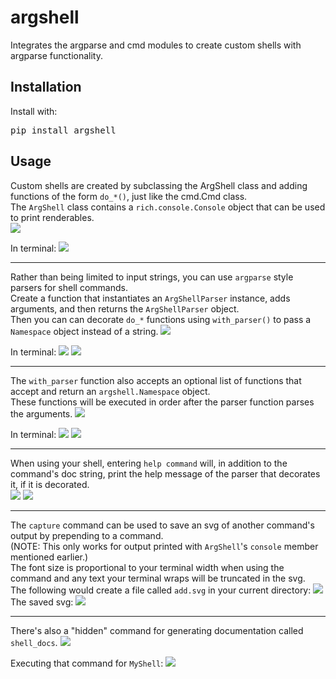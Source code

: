 # argshell

Integrates the argparse and cmd modules to create custom shells with argparse functionality. 

## Installation

Install with:

<pre>
pip install argshell
</pre>



## Usage

Custom shells are created by subclassing the ArgShell class and adding functions of the form `do_*()`, just like the cmd.Cmd class.  
The `ArgShell` class contains a `rich.console.Console` object that can be used to print renderables.  
![](assets/myshell.svg)

In terminal:
![](assets/echo.svg)

---

Rather than being limited to input strings, you can use `argparse` style parsers for shell commands.  
Create a function that instantiates an `ArgShellParser` instance, adds arguments, and then returns the `ArgShellParser` object.  
Then you can can decorate `do_*` functions using `with_parser()` to pass a `Namespace` object instead of a string.
![](assets/myshell_with_parser.svg)

In terminal:
![](assets/add_help.svg)
![](assets/add.svg)

---

The `with_parser` function also accepts an optional list of functions that accept and return an `argshell.Namespace` object.  
These functions will be executed in order after the parser function parses the arguments.
![](assets/post_parser.svg)

In terminal:
![](assets/invert_add.svg)
![](assets/invert_double_add.svg)

--- 

When using your shell, entering `help command` will, in addition to the command's doc string,
print the help message of the parser that decorates it, if it is decorated.  
![](assets/help_list.svg)
![](assets/help.svg)

---

The `capture` command can be used to save an svg of another command's output by prepending to a command.  
(NOTE: This only works for output printed with `ArgShell`'s `console` member mentioned earlier.)  
The font size is proportional to your terminal width when using the command and any text your terminal wraps will be truncated in the svg.  
The following would create a file called `add.svg` in your current directory:
![](assets/capture.svg)
The saved svg:
![](assets/add.svg)

---

There's also a "hidden" command for generating documentation called `shell_docs`.
![](assets/help_shell_docs.svg)

Executing that command for `MyShell`:
![](assets/shell_docs.svg)